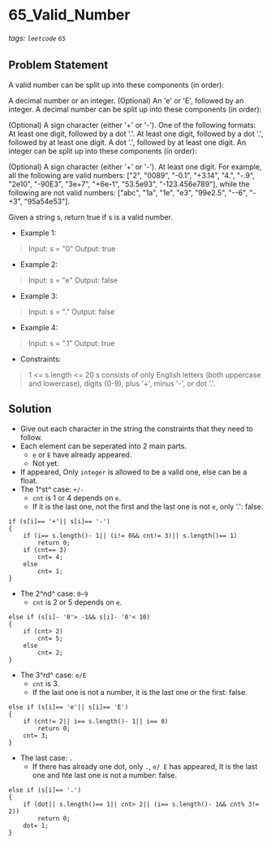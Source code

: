 # 65_Valid_Number
###### tags: `leetcode` `65`
## Problem Statement
A valid number can be split up into these components (in order):

A decimal number or an integer.
(Optional) An 'e' or 'E', followed by an integer.
A decimal number can be split up into these components (in order):

(Optional) A sign character (either '+' or '-').
One of the following formats:
At least one digit, followed by a dot '.'.
At least one digit, followed by a dot '.', followed by at least one digit.
A dot '.', followed by at least one digit.
An integer can be split up into these components (in order):

(Optional) A sign character (either '+' or '-').
At least one digit.
For example, all the following are valid numbers: ["2", "0089", "-0.1", "+3.14", "4.", "-.9", "2e10", "-90E3", "3e+7", "+6e-1", "53.5e93", "-123.456e789"], while the following are not valid numbers: ["abc", "1a", "1e", "e3", "99e2.5", "--6", "-+3", "95a54e53"].

Given a string s, return true if s is a valid number.

- Example 1:

> Input: s = "0"
Output: true
- Example 2:

> Input: s = "e"
Output: false
- Example 3:

> Input: s = "."
Output: false
- Example 4:

> Input: s = ".1"
Output: true
 
- Constraints:

> 1 <= s.length <= 20
s consists of only English letters (both uppercase and lowercase), digits (0-9), plus '+', minus '-', or dot '.'.
## Solution 
- Give out each character in the string the constraints that they need to follow.
- Each element can be seperated into 2 main parts.
    - ```e``` or ```E``` have already appeared.
    - Not yet.
- If appeared, Only ```integer``` is allowed to be a valid one, else can be a float.
- The 1^st^ case: ```+/-```
    - ```cnt``` is 1 or 4 depends on ```e```.
    - If it is the last one, not the first and the last one is not ```e```, only '.': false.
```cpp=
if (s[i]== '+'|| s[i]== '-')
{
    if (i== s.length()- 1|| (i!= 0&& cnt!= 3)|| s.length()== 1)
        return 0;
    if (cnt== 3)
        cnt= 4;
    else
        cnt= 1;
}
```
- The 2^nd^ case: ```0~9```
    - ```cnt``` is 2 or 5 depends on ```e```.
```cpp=
else if (s[i]- '0'> -1&& s[i]- '0'< 10)
{
    if (cnt> 2)
        cnt= 5;
    else
        cnt= 2;
}
```
- The 3^rd^ case: ```e/E```
    - ```cnt``` is 3.
    - If the last one is not a number, it is the last one or the first: false.
```cpp=
else if (s[i]== 'e'|| s[i]== 'E')
{
    if (cnt!= 2|| i== s.length()- 1|| i== 0)
        return 0;
    cnt= 3;
}
```
- The last case: ```.```
    - If there has already one dot, only ```.```, ```e/ E``` has appeared, It is the last one and hte last one is not a number: false.
```cpp=
else if (s[i]== '.')
{
    if (dot|| s.length()== 1|| cnt> 2|| (i== s.length()- 1&& cnt% 3!= 2))
        return 0;
    dot= 1;
}
```